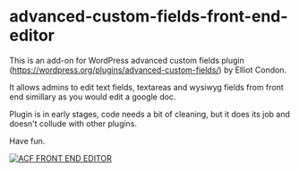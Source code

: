 # advanced-custom-fields-front-end-editor

This is an add-on for WordPress advanced custom fields plugin (https://wordpress.org/plugins/advanced-custom-fields/) by Elliot Condon. 

It allows admins to edit text fields, textareas and wysiwyg fields from front end simillary as you would edit a google doc.

Plugin is in early stages, code needs a bit of cleaning, but it does its job and doesn't collude with other plugins.

Have fun.

[![ACF FRONT END EDITOR](http://img.youtube.com/vi/rb9rsLaDImc/maxresdefault.jpg)](http://www.youtube.com/watch?v=rb9rsLaDImc)

